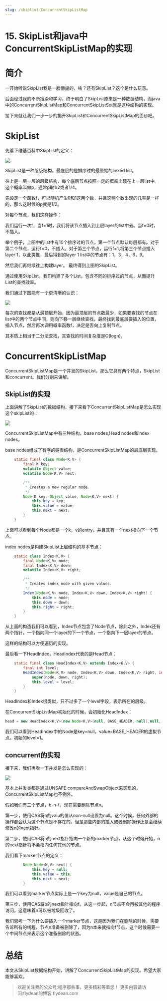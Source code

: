 ```yaml
---
slug: /skiplist-ConcurrentSkipListMap
---
```


# 15. SkipList和java中ConcurrentSkipListMap的实现

# 简介

一开始听说SkipList我是一脸懵逼的，啥？还有SkipList？这个是什么玩意。

后面经过我的不断搜索和学习，终于明白了SkipList原来是一种数据结构，而java中的ConcurrentSkipListMap和ConcurrentSkipListSet就是这种结构的实现。

接下来就让我们一步一步的揭开SkipList和ConcurrentSkipListMap的面纱吧。

# SkipList

先看下维基百科中SkipList的定义：

![](https://img-blog.csdnimg.cn/20200421204741545.png)

SkipList是一种层级结构。最底层的是排序过的最原始的linked list。

往上是一层一层的层级结构，每个底层节点按照一定的概率出现在上一层list中。这个概率叫做p，通常p取1/2或者1/4。

先设定一个函数f，可以随机产生0和1这两个数，并且这两个数出现的几率是一样的，那么这时候的p就是1/2。

对每个节点，我们这样操作：

我们运行一次f，当f=1时，我们将该节点插入到上层layer的list中去。当f=0时，不插入。

举个例子，上图中的list中有10个排序过的节点，第一个节点默认每层都有。对于第二个节点，运行f=0，不插入。对于第三个节点，运行f=1,将第三个节点插入layer 1，以此类推，最后得到的layer 1 list中的节点有：1，3，4，6，9。

然后我们再继续往上构建layer。 最终得到上图的SkipList。

通过使用SkipList，我们构建了多个List，包含不同的排序过的节点，从而提升List的查找效率。

我们通过下图能有一个更清晰的认识：

![](https://img-blog.csdnimg.cn/20200421204858137.gif)

每次的查找都是从最顶层开始，因为最顶层的节点数最少，如果要查找的节点在list中的两个节点中间，则向下移一层继续查找，最终找到最底层要插入的位置，插入节点，然后再次调用概率函数f，决定是否向上复制节点。

其本质上相当于二分法查找，其查找的时间复杂度是O(logn)。

# ConcurrentSkipListMap

ConcurrentSkipListMap是一个并发的SkipList，那么它具有两个特点，SkipList和concurrent。我们分别来讲解。

## SkipList的实现

上面讲解了SkipList的数据结构，接下来看下ConcurrentSkipListMap是怎么实现这个skipList的：

![](https://img-blog.csdnimg.cn/20200421212143567.jpg)

ConcurrentSkipListMap中有三种结构，base nodes,Head nodes和index nodes。

base nodes组成了有序的链表结构，是ConcurrentSkipListMap的最底层实现。

~~~java
    static final class Node<K,V> {
        final K key;
        volatile Object value;
        volatile Node<K,V> next;

        /**
         * Creates a new regular node.
         */
        Node(K key, Object value, Node<K,V> next) {
            this.key = key;
            this.value = value;
            this.next = next;
        }
    }
~~~

上面可以看到每个Node都是一个k，v的entry，并且其有一个next指向下一个节点。

index nodes是构建SkipList上层结构的基本节点：

~~~java
    static class Index<K,V> {
        final Node<K,V> node;
        final Index<K,V> down;
        volatile Index<K,V> right;

        /**
         * Creates index node with given values.
         */
        Index(Node<K,V> node, Index<K,V> down, Index<K,V> right) {
            this.node = node;
            this.down = down;
            this.right = right;
        }
    }
~~~

从上面的构造我们可以看到，Index节点包含了Node节点，除此之外，Index还有两个指针，一个指向同一个layer的下一个节点，一个指向下一层layer的节点。

这样的结构可以方便遍历的实现。

最后看一下HeadIndex，HeadIndex代表的是Head节点：

~~~java
    static final class HeadIndex<K,V> extends Index<K,V> {
        final int level;
        HeadIndex(Node<K,V> node, Index<K,V> down, Index<K,V> right, int level) {
            super(node, down, right);
            this.level = level;
        }
    }
~~~

HeadIndex和Index很类似，只不过多了一个level字段，表示所在的层级。

在ConcurrentSkipListMap初始化的时候，会初始化HeadIndex：

~~~java
head = new HeadIndex<K,V>(new Node<K,V>(null, BASE_HEADER, null),null, null, 1);
~~~

我们可以看到HeadIndex中的Node是key=null，value=BASE_HEADER的虚拟节点。初始的level=1。

## concurrent的实现

接下来，我们再看一下并发是怎么实现的：

![](https://img-blog.csdnimg.cn/20200421220439391.png)

基本上并发类都是通过UNSAFE.compareAndSwapObject来实现的，ConcurrentSkipListMap也不例外。

假如我们有三个节点，b-n-f。现在需要删除节点n。

第一步，使用CAS将n的valu的值从non-null设置为null。这个时候，任何外部的操作都会认为这个节点是不存在的。但是那些内部的插入或者删除操作还是会继续修改n的next指针。

第二步，使用CAS将n的next指针指向一个新的marker节点，从这个时候开始，n的next指针将不会指向任何其他的节点。

我们看下marker节点的定义：

~~~java
        Node(Node<K,V> next) {
            this.key = null;
            this.value = this;
            this.next = next;
        }
~~~

我们可以看到marker节点实际上是一个key为null，value是自己的节点。

第三步，使用CAS将b的next指针指向f。从这一步起，n节点不会再被其他的程序访问，这意味着n可以被垃圾回收了。

我们思考一下为什么要插入一个marker节点，这是因为我们在删除的时候，需要告诉所有的线程，节点n准备被删除了，因为n本来就指向f节点，这个时候需要一个中间节点来表示这个准备删除的状态。

# 总结

本文从SkipList数据结构开始，讲解了ConcurrentSkipListMap的实现。希望大家能够喜欢。

> 欢迎关注我的公众号:程序那些事，更多精彩等着您！
> 更多内容请访问:flydean的博客 flydean.com










